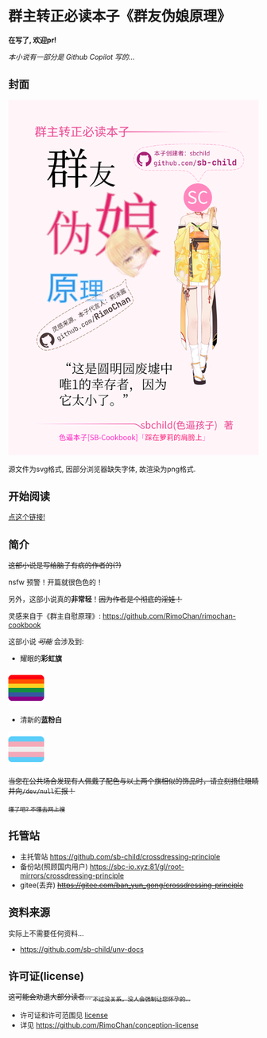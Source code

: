 # 群主转正必读本子《群友伪娘原理》

**在写了, 欢迎pr!**

*本小说有一部分是 Github Copilot 写的...*

## 封面

<img src="cover.png" />

源文件为svg格式, 因部分浏览器缺失字体, 故渲染为png格式.

## 开始阅读

[点这个链接!](./index/README.md)

## 简介

~~这部小说是写给脑子有病的作者的(?)~~

nsfw 预警！开篇就很色色的！

另外，这部小说真的**非常轻**！~~因为作者是个彻底的淫娃！~~

灵感来自于《群主自慰原理》: https://github.com/RimoChan/rimochan-cookbook

这部小说 *~~可能~~* 会涉及到:

+ 耀眼的**彩虹旗**

<img alt="lgbt" src="./lgbt.png">

+ 清新的**蓝粉白**

<img alt="trans" src="./trans.png">

~~当您在公共场合发现有人佩戴了配色与以上两个旗相似的饰品时，请立刻捂住眼睛并向`/dev/null`汇报！~~

~~<sub>懂了吧? 不懂去网上搜</sub>~~

## 托管站

+ 主托管站 https://github.com/sb-child/crossdressing-principle
+ 备份站(照顾国内用户) https://sbc-io.xyz:81/gl/root-mirrors/crossdressing-principle
+ gitee(丢弃) ~~https://gitee.com/ban_yun_gong/crossdressing-principle~~

## 资料来源

实际上不需要任何资料...

+ https://github.com/sb-child/unv-docs

## 许可证(license)

~~这可能会劝退大部分读者... <sub>不过没关系，没人会强制让您怀孕的...</sub>~~
+ 许可证和许可范围见 [license](./LICENSE)
+ 详见 https://github.com/RimoChan/conception-license
